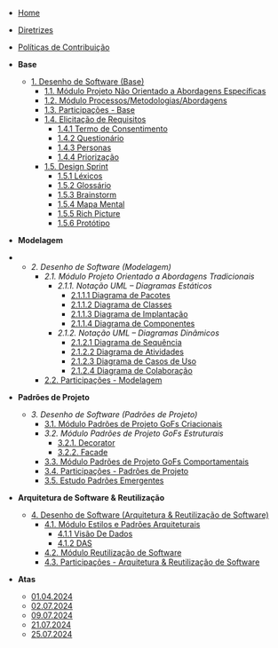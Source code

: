 <!-- docs/_sidebar.md -->

- [Home](./README.md)
- [Diretrizes](./Diretrizes/Diretrizes.md)
- [Políticas de Contribuição](./CONTRIBUTING.md)

- **Base**

  - [1. Desenho de Software (Base)](./Base/1.Base.md)
    - [1.1. Módulo Projeto Não Orientado a Abordagens Específicas](./Base/1.1.AbordagemNaoEspecifica.md)
    - [1.2. Módulo Processos/Metodologias/Abordagens](./Base/1.2.ProcessosMetodologiasAbordagens.md)
    - [1.3. Participações - Base](./Base/1.3.ParticipacoesBase.md)
    - [1.4. Elicitação de Requisitos](./Base/ElicitacaoRequisitos/Elicitacao.md)
      - [1.4.1 Termo de Consentimento](./Base/ElicitacaoRequisitos/TermoConsentimento.md)
      - [1.4.2 Questionário](./Base/ElicitacaoRequisitos/Questionario.md)
      - [1.4.3 Personas](./Base/ElicitacaoRequisitos/Personas.md)
      - [1.4.4 Priorização](./Base/ElicitacaoRequisitos/Priorizacao.md)
    - [1.5. Design Sprint](./Base/DesignSprint.md)
      - [1.5.1 Léxicos](./Base/Lexicos.md)
      - [1.5.2 Glossário](./Base/Glossario.md)
      - [1.5.3 Brainstorm](./Base/Brainstorming.md)
      - [1.5.4 Mapa Mental](./Base/MapaMental.md)
      - [1.5.5 Rich Picture](./Base/RichPicture.md)
      - [1.5.6 Protótipo](./Base/Prototipo.md)

- **Modelagem**
- - _2. Desenho de Software (Modelagem)_
    - _2.1. Módulo Projeto Orientado a Abordagens Tradicionais_
      - _2.1.1. Notação UML – Diagramas Estáticos_
        - [2.1.1.1 Diagrama de Pacotes](./Modelagem/2.1.1.1.DiagramadePacotes.md)
        - [2.1.1.2 Diagrama de Classes](./Modelagem/2.1.1.2.DiagramaClasses.md)
        - [2.1.1.3 Diagrama de Implantação](./Modelagem/2.1.1.3.DiagramaImplemetacao.md)
        - [2.1.1.4 Diagrama de Componentes](./Modelagem/2.1.1.4.DiagramaComponente.md)
      - _2.1.2. Notação UML – Diagramas Dinâmicos_
        - [2.1.2.1 Diagrama de Sequência](./Modelagem/2.1.2.1.DiagramaSequencia.md)
        - [2.1.2.2 Diagrama de Atividades](./Modelagem/2.1.2.2.DiagramadeAtividades.md)
        - [2.1.2.3 Diagrama de Casos de Uso](./Modelagem/2.1.2.3.DiagramaEstados.md)
        - [2.1.2.4 Diagrama de Colaboração](./Modelagem/2.1.3DiagramaDeColoboração.md)
    - [2.2. Participações - Modelagem](./Modelagem/participacao.md)

- **Padrões de Projeto**

  - _3. Desenho de Software (Padrões de Projeto)_
    - [3.1. Módulo Padrões de Projeto GoFs Criacionais](./PadroesDeProjeto/3.1.GoFsCriacionais.md)
    - _3.2. Módulo Padrões de Projeto GoFs Estruturais_
        - [3.2.1. Decorator](./PadroesDeProjeto/3.2.1.GoFsEstruturaisDecorator.md)
        - [3.2.2. Facade](./PadroesDeProjeto/3.2.2.GoFsEstruturaisFacade.md)
    - [3.3. Módulo Padrões de Projeto GoFs Comportamentais](./PadroesDeProjeto/3.3.GoFsComportamentais.md)
    - [3.4. Participações - Padrões de Projeto](./PadroesDeProjeto/3.4.ParticipacoesPadroes.md)
    - [3.5. Estudo Padrões Emergentes](./PadroesDeProjeto/3.5.EstudoPadrõesEmergentes.md)

- **Arquitetura de Software & Reutilização**

  - [4. Desenho de Software (Arquitetura & Reutilização de Software)](/docs/ArquiteturaReutilizacao/4.ArquiteturaReutilizacao.md)
    - [4.1. Módulo Estilos e Padrões Arquiteturais](/docs/ArquiteturaReutilizacao/4.1.PadroesArquiteturais.md)
      - [4.1.1 Visão De Dados](./ArquiteturaReutilizacao/4.1.1.VisaoDeDados.md)
      - [4.1.2 DAS](docs/ArquiteturaReutilizacao/4.1.2PadroesArquiteturais.md)
    - [4.2. Módulo Reutilização de Software](/docs/ArquiteturaReutilizacao/4.2.ReutilizacaoDeSoftware.md)
    - [4.3. Participações - Arquitetura & Reutilização de Software](/docs/ArquiteturaReutilizacao/4.3.ParticipacoesArqReutilizacao.md)

- **Atas**
  - [01.04.2024](./Atas/01.04.2024.md)
  - [02.07.2024](./Atas/02.07.2024.md)
  - [09.07.2024](./Atas/09.07.2024.md)
  - [21.07.2024](./Atas/21.07.2024.md)
  - [25.07.2024](./Atas/25.07.2024.md)

